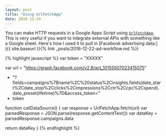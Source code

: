```yaml
---
layout: post
title: "Using UrlFetchApp"
date: 2016-12-24
---
```

You can make HTTP requests in a Google Apps Script using [`UrlFetchApp`](https://developers.google.com/apps-script/reference/url-fetch/url-fetch-app). This is very useful if you want to integrate external APIs with something like a Google sheet. Here's how I used it to pull in [Facebook advertising data:]({{ site.baseurl }}{% link _posts/2016-12-22-ad-workflow.md %})

{% highlight javascript %}
var token = "XXXXX"

var url = "https://graph.facebook.com/v2.8/act_10155507023415075"
+ "?fields=campaigns%7Bname%2C%20status%2Cinsights.fields(date_start%2Cdate_stop%2Cclicks%2Cimpressions%2Cctr%2Ccpc%2Cspend).date_preset(lifetime)%7D&access_token="
+ token

function callDataSource() {
 var response = UrlFetchApp.fetch(url)
 var parsedResponse = JSON.parse(response.getContentText())
 var dataKey = parsedResponse.campaigns.data
 
 return dataKey
}
{% endhighlight %}
